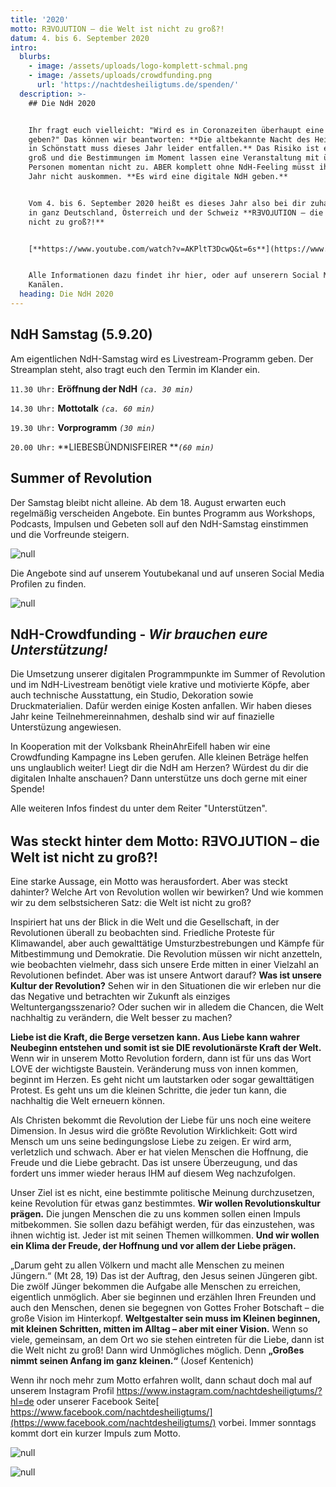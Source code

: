 ```yaml
---
title: '2020'
motto: RƎVO⅃UTION – die Welt ist nicht zu groß?!
datum: 4. bis 6. September 2020
intro:
  blurbs:
    - image: /assets/uploads/logo-komplett-schmal.png
    - image: /assets/uploads/crowdfunding.png
      url: 'https://nachtdesheiligtums.de/spenden/'
  description: >-
    ## Die NdH 2020


    Ihr fragt euch vielleicht: "Wird es in Coronazeiten überhaupt eine NdH
    geben?" Das können wir beantworten: **Die altbekannte Nacht des Heiligtums
    in Schönstatt muss dieses Jahr leider entfallen.** Das Risiko ist einfach zu
    groß und die Bestimmungen im Moment lassen eine Veranstaltung mit über 500
    Personen momentan nicht zu. ABER komplett ohne NdH-Feeling müsst ihr dieses
    Jahr nicht auskommen. **Es wird eine digitale NdH geben.** 


    Vom 4. bis 6. September 2020 heißt es dieses Jahr also bei dir zuhause und
    in ganz Deutschland, Österreich und der Schweiz **RƎVO⅃UTION – die Welt ist
    nicht zu groß?!**


    [**https://www.youtube.com/watch?v=AKPltT3DcwQ&t=6s**](https://www.youtube.com/watch?v=AKPltT3DcwQ&t=6s)


    Alle Informationen dazu findet ihr hier, oder auf unserern Social Media
    Kanälen.
  heading: Die NdH 2020
---
```

## NdH Samstag (5.9.20)

Am eigentlichen NdH-Samstag wird es Livestream-Programm geben. Der Streamplan steht, also tragt euch den Termin im Klander ein.

`11.30 Uhr:` **Eröffnung der NdH** _`(ca. 30 min)`_

`14.30 Uhr:` **Mottotalk** _`(ca. 60 min)`_

`19.30 Uhr:` **Vorprogramm** _`(30 min)`_

`20.00 Uhr:` **LIEBESBÜNDNISFEIRER **_`(60 min)`_

## Summer of Revolution

Der Samstag bleibt nicht alleine. Ab dem 18. August erwarten euch regelmäßig verscheiden Angebote. Ein buntes Programm aus Workshops, Podcasts, Impulsen und Gebeten soll auf den NdH-Samstag einstimmen und die Vorfreunde steigern.

![null](/assets/uploads/summer-of-revolution-plan.png)

 Die Angebote sind auf unserem Youtubekanal und auf unseren Social Media Profilen zu finden.

![null](/assets/uploads/logo-schmal.png)

## NdH-Crowdfunding - _Wir brauchen eure Unterstützung!_

Die Umsetzung unserer digitalen Programmpunkte im Summer of Revolution und im NdH-Livestream benötigt viele krative und motivierte Köpfe, aber auch technische Ausstattung, ein Studio, Dekoration sowie Druckmaterialien. Dafür werden einige Kosten anfallen. Wir haben dieses Jahr keine Teilnehmereinnahmen, deshalb sind wir auf finazielle Unterstüzung angewiesen.

In Kooperation mit der Volksbank RheinAhrEifell haben wir eine Crowdfunding Kampagne ins Leben gerufen. Alle kleinen Beträge helfen uns unglaublich weiter! Liegt dir die NdH am Herzen? Würdest du dir die digitalen Inhalte anschauen? Dann unterstütze uns doch gerne mit einer Spende!

Alle weiteren Infos findest du unter dem Reiter "Unterstützen".

## Was steckt hinter dem Motto: **RƎVO⅃UTION – die Welt ist nicht zu groß?!**

Eine starke Aussage, ein Motto was herausfordert. Aber was steckt dahinter? Welche Art von Revolution wollen wir bewirken? Und wie kommen wir zu dem selbstsicheren Satz: die Welt ist nicht zu groß? 

Inspiriert hat uns der Blick in die Welt und die Gesellschaft, in der Revolutionen überall zu beobachten sind. Friedliche Proteste für Klimawandel, aber auch gewalttätige Umsturzbestrebungen und Kämpfe für Mitbestimmung und Demokratie. Die Revolution müssen wir nicht anzetteln, wie beobachten vielmehr, dass sich unsere Erde mitten in einer Vielzahl an Revolutionen befindet. Aber was ist unsere Antwort darauf? **Was ist unsere Kultur der Revolution?** Sehen wir in den Situationen die wir erleben nur die das Negative und betrachten wir Zukunft als einziges Weltuntergangsszenario? Oder suchen wir in alledem die Chancen, die Welt nachhaltig zu verändern, die Welt besser zu machen?

**Liebe ist die Kraft, die Berge versetzen kann. Aus Liebe kann wahrer Neubeginn entstehen und somit ist sie DIE revolutionärste Kraft der Welt.** Wenn wir in unserem Motto Revolution fordern, dann ist für uns das Wort LOVE der wichtigste Baustein. Veränderung muss von innen kommen, beginnt im Herzen. Es geht nicht um lautstarken oder sogar gewalttätigen Protest. Es geht uns um die kleinen Schritte, die jeder tun kann, die nachhaltig die Welt erneuern können.

Als Christen bekommt die Revolution der Liebe für uns noch eine weitere Dimension. In Jesus wird die größte Revolution Wirklichkeit: Gott wird Mensch um uns seine bedingungslose Liebe zu zeigen. Er wird arm, verletzlich und schwach. Aber er hat vielen Menschen die Hoffnung, die Freude und die Liebe gebracht. Das ist unsere Überzeugung, und das fordert uns immer wieder heraus IHM auf diesem Weg nachzufolgen.

Unser Ziel ist es nicht, eine bestimmte politische Meinung durchzusetzen, keine Revolution für etwas ganz bestimmtes. **Wir wollen Revolutionskultur prägen.** Die jungen Menschen die zu uns kommen sollen einen Impuls mitbekommen. Sie sollen dazu befähigt werden, für das einzustehen, was ihnen wichtig ist. Jeder ist mit seinen Themen willkommen. **Und wir wollen ein Klima der Freude, der Hoffnung und vor allem der Liebe prägen.**

„Darum geht zu allen Völkern und macht alle Menschen zu meinen Jüngern.“ (Mt 28, 19) Das ist der Auftrag, den Jesus seinen Jüngeren gibt. Die zwölf Jünger bekommen die Aufgabe alle Menschen zu erreichen, eigentlich unmöglich. Aber sie beginnen und erzählen Ihren Freunden und auch den Menschen, denen sie begegnen von Gottes Froher Botschaft – die große Vision im Hinterkopf. **Weltgestalter sein muss im Kleinen beginnen, mit kleinen Schritten, mitten im Alltag – aber mit einer Vision.** Wenn so viele, gemeinsam, an dem Ort wo sie stehen eintreten für die Liebe, dann ist die Welt nicht zu groß! Dann wird Unmögliches möglich. Denn **„Großes nimmt seinen Anfang im ganz kleinen.“** (Josef Kentenich)

Wenn ihr noch mehr zum Motto erfahren wollt, dann schaut doch mal auf unserem Instagram Profil <https://www.instagram.com/nachtdesheiligtums/?hl=de> oder unserer Facebook Seite[ https://www.facebook.com/nachtdesheiligtums/](https://www.facebook.com/nachtdesheiligtums/) vorbei. Immer sonntags kommt dort ein kurzer Impuls zum Motto. 

![null](/assets/uploads/ndh2020_vorderseite.jpg)

![null](/assets/uploads/ndh2020_rückseite.jpg)
